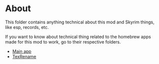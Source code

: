 # About

This folder contains anything technical about this mod and Skyrim things, like esp, records, etc.

If you want to know about technical thing related to the homebrew apps made for this mod to work, go to their respective folders.

- [Main app][]
- [TexRename][]

[Main app]: ../_Tools/MainPython
[TexRename]: ../_Tools/TexRename

